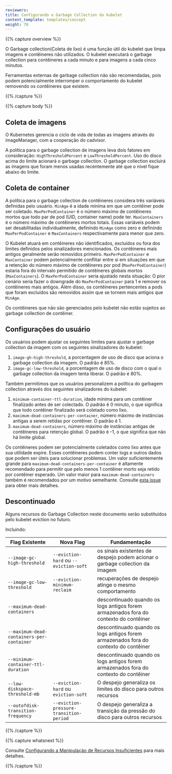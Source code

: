 ```yaml
---
reviewers:
title: Configurando o Garbage Collection do kubelet
content_template: templates/concept
weight: 70
---
```


{{% capture overview %}}

O Garbage collection(Coleta de lixo) é uma função útil do kubelet que limpa imagens e contêineres não utilizados. O kubelet executará o garbage collection para contêineres a cada minuto e para imagens a cada cinco minutos.

Ferramentas externas de garbage collection não são recomendadas, pois podem potencialmente interromper o comportamento do kubelet removendo os contêineres que existem.

{{% /capture %}}

{{% capture body %}}

## Coleta de imagens

O Kubernetes gerencia o ciclo de vida de todas as imagens através do imageManager, com a cooperação do cadvisor.

A política para o garbage collection de imagens leva dois fatores em consideração:
`HighThresholdPercent` e `LowThresholdPercent`. Uso do disco acima do limite acionará o garbage collection. O garbage collection excluirá as imagens que foram menos usadas recentemente até que o nível fique abaixo do limite.

## Coleta de container

A política para o garbage collection de contêineres considera três variáveis definidas pelo usuário. `MinAge` é a idade mínima em que um contêiner pode ser coletado. `MaxPerPodContainer` é o número máximo de contêineres mortos que todo par de pod (UID, container name) pode ter. `MaxContainers` é o número máximo de contêineres mortos totais. Essas variáveis podem ser desabilitadas individualmente, definindo `MinAge` como zero e definindo `MaxPerPodContainer` e `MaxContainers` respectivamente para menor que zero.

O Kubelet atuará em contêineres não identificados, excluídos ou fora dos limites definidos pelos sinalizadores mencionados. Os contêineres mais antigos geralmente serão removidos primeiro. `MaxPerPodContainer` e `MaxContainer` podem potencialmente conflitar entre si em situações em que a retenção do número máximo de contêineres por pod (`MaxPerPodContainer`) estaria fora do intervalo permitido de contêineres globais mortos (`MaxContainers`). O `MaxPerPodContainer` seria ajustado nesta situação: O pior cenário seria fazer o downgrade do `MaxPerPodContainer` para 1 e remover os contêineres mais antigos. Além disso, os contêineres pertencentes a pods que foram excluídos são removidos assim que se tornem mais antigos que `MinAge`.

Os contêineres que não são gerenciados pelo kubelet não estão sujeitos ao garbage collection de contêiner.

## Configurações do usuário

Os usuários podem ajustar os seguintes limites para ajustar o garbage collection da imagem com os seguintes sinalizadores do kubelet:

1. `image-gh-high-threshold`, a porcentagem de uso de disco que aciona o garbage collection da imagem. O padrão é 85%.
2. `image-gc-low-threshold`, a porcentagem de uso de disco com o qual o garbage collection da imagem tenta liberar. O padrão é 80%.

Também permitimos que os usuários personalizem a política do garbagem collection através dos seguintes sinalizadores do kubelet:

1. `minimum-container-ttl-duration`, idade mínima para um contêiner finalizado antes de ser colectado. O padrão é 0 minuto, o que significa que todo contêiner finalizado será coletado como lixo.
2. `maximum-dead-containers-per-container`, número máximo de instâncias antigas a serem retidas por contêiner. O padrão é 1.
3. `maximum-dead-containers`, número máximo de instâncias antigas de contêineres para retenção global. O padrão é -1, o que significa que não há limite global.

Os contêineres podem ser potencialmente coletados como lixo antes que sua utilidade expire. Esses contêineres podem conter logs e outros dados que podem ser úteis para solucionar problemas. Um valor suficientemente grande para `maximum-dead-containers-per-container` é altamente recomendado para permitir que pelo menos 1 contêiner morto seja retido por contêiner esperado. Um valor maior para `maximum-dead-containers` também é recomendados por um motivo semelhante.
Consulte [esta issue](https://github.com/kubernetes/kubernetes/issues/13287) para obter mais detalhes.

## Descontinuado

Alguns recursos do Garbage Collection neste documento serão substituídos pelo kubelet eviction no futuro.

Incluindo:

| Flag Existente                            | Nova Flag                               | Fundamentação                                                                        |
| ----------------------------------------- | --------------------------------------- | ------------------------------------------------------------------------------------ |
| `--image-gc-high-threshold`               | `--eviction-hard` ou `--eviction-soft`  | os sinais existentes de despejo podem acionar o garbage collection da imagem         |
| `--image-gc-low-threshold`                | `--eviction-minimum-reclaim`            | recuperações de despejo atinge o mesmo comportamento                                 |
| `--maximum-dead-containers`               |                                         | descontinuado quando os logs antigos forem armazenados fora do contexto do contêiner |
| `--maximum-dead-containers-per-container` |                                         | descontinuado quando os logs antigos forem armazenados fora do contexto do contêiner |
| `--minimum-container-ttl-duration`        |                                         | descontinuado quando os logs antigos forem armazenados fora do contexto do contêiner |
| `--low-diskspace-threshold-mb`            | `--eviction-hard` ou `eviction-soft`    | O despejo generaliza os limites do disco para outros recursos                        |
| `--outofdisk-transition-frequency`        | `--eviction-pressure-transition-period` | O despejo generaliza a transição da pressão do disco para outros recursos            |

{{% /capture %}}

{{% capture whatsnext %}}

Consulte [Configurando a Manipulação de Recursos Insuficientes](/docs/tasks/administer-cluster/out-of-resource/) para mais detalhes.

{{% /capture %}}

